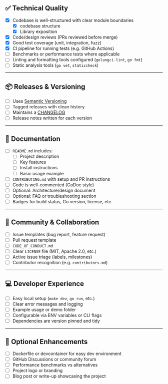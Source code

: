 ## ✅ Technical Quality

- [x] Codebase is well-structured with clear module boundaries
  - [x] codebase structure
  - [x] Library exposition
- [x] Code/design reviews (PRs reviewed before merge)
- [x] Good test coverage (unit, integration, fuzz)
- [x] CI pipeline for running tests (e.g. GitHub Actions)
- [ ] Benchmarks or performance tests where applicable
- [ ] Linting and formatting tools configured (`golangci-lint`, `go fmt`)
- [ ] Static analysis tools (`go vet`, `staticcheck`)

---

## 📦 Releases & Versioning

- [ ] Uses [Semantic Versioning](https://semver.org/)
- [ ] Tagged releases with clean history
- [ ] Maintains a [CHANGELOG](https://keepachangelog.com/en/1.0.0/)
- [ ] Release notes written for each version

---

## 📘 Documentation

- [ ] `README.md` includes:
  - [ ] Project description
  - [ ] Key features
  - [ ] Install instructions
  - [ ] Basic usage example
- [ ] `CONTRIBUTING.md` with setup and PR instructions
- [ ] Code is well-commented (GoDoc style)
- [ ] Optional: Architecture/design document
- [ ] Optional: FAQ or troubleshooting section
- [ ] Badges for build status, Go version, license, etc.

---

## 👥 Community & Collaboration

- [ ] Issue templates (bug report, feature request)
- [ ] Pull request template
- [ ] `CODE_OF_CONDUCT.md`
- [ ] Clear `LICENSE` file (MIT, Apache 2.0, etc.)
- [ ] Active issue triage (labels, milestones)
- [ ] Contributor recognition (e.g. `contributors.md`)

---

## 💻 Developer Experience

- [ ] Easy local setup (`make dev`, `go run`, etc.)
- [ ] Clear error messages and logging
- [ ] Example usage or demo folder
- [ ] Configurable via ENV variables or CLI flags
- [ ] Dependencies are version pinned and tidy

---

## 🧪 Optional Enhancements

- [ ] Dockerfile or devcontainer for easy dev environment
- [ ] GitHub Discussions or community forum
- [ ] Performance benchmarks vs alternatives
- [ ] Project logo or branding
- [ ] Blog post or write-up showcasing the project
